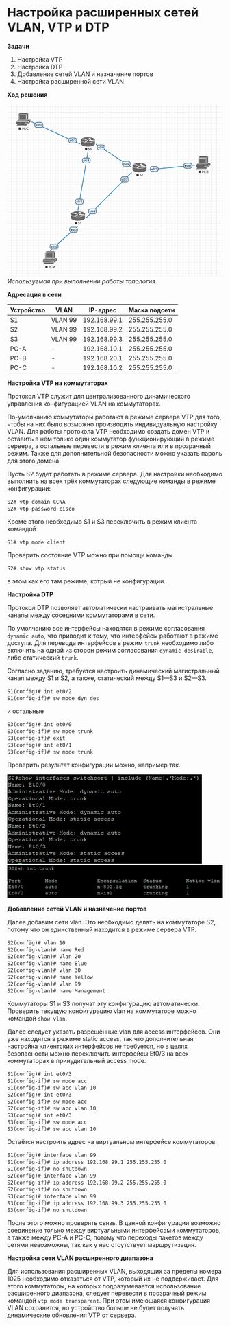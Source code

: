 # Настройка расширенных сетей VLAN, VTP и DTP
**Задачи**
1. Настройка VTP
2. Настройка DTP
3. Добавление сетей VLAN и назначение портов
4. Настройка расширенной сети VLAN

**Ход решения**

![Здесь должна быть картина со схемой сети](Lab1-VTP-Topology.png)
*Используемая при выполнении работы топология.*

**Адресация в сети**

Устройство | VLAN | IP-адрес | Маска подсети
-|-|-|-
S1 | VLAN 99 | 192.168.99.1 | 255.255.255.0
S2 | VLAN 99 | 192.168.99.2 | 255.255.255.0
S3 | VLAN 99 | 192.168.99.3 | 255.255.255.0
PC-A | - | 192.168.10.1 | 255.255.255.0
PC-B | - | 192.168.20.1 | 255.255.255.0
PC-C | - | 192.168.10.2 | 255.255.255.0

**Настройка VTP на коммутаторах**

Протокол VTP служит для централизованного динамического управления конфигурацией VLAN на коммутаторах.

По-умолчанию коммутаторы работают в режиме сервера VTP для того, чтобы на них было возможно производить индивидуальную настройку VLAN. Для работы протокола VTP необходимо создать домен VTP и оставить в нём только один коммутатор функционирующий в режиме сервера, а остальные перевести в режим клиента или в прозрачный режим. Также для дополнительной безопасности можно указать пароль для этого домена.

Пусть S2 будет работать в режиме сервера. Для настройки необходимо выполнить на всех трёх коммутаторах следующие команды в режиме конфигурации:

```
S2# vtp domain CCNA
S2# vtp password cisco
```

Кроме этого необходимо S1 и S3 переключить в режим клиента командой
```
S1# vtp mode client
```

Проверить состояние VTP можно при помощи команды
```
S2# show vtp status
```
в этом как его там режиме, котрый не конфигурации.

**Настройка DTP**

Протокол DTP позволяет автоматически настраивать магистральные каналы между соседними коммутаторами в сети.

По умолчанию все интерфейсы находятся в режиме согласования `dynamic auto`, что приводит к тому, что интерфейсы работают в режиме доступа. Для перевода интерфейсов в режим `trunk` необходимо либо включить на одной из сторон режим согласования `dynamic desirable`, либо статический `trunk`.

Согласно заданию, требуется настроить динамический магистральный канал между S1 и S2, а также, статический между S1—S3 и S2—S3.

```
S1(config)# int et0/2
S1(config-if)# sw mode dyn des
```

и остальные

```
S3(config)# int et0/0
S3(config-if)# sw mode trunk
S3(config-if)# exit
S3(config)# int et0/1
S3(config-if)# sw mode trunk
```

Проверить результат конфигурации можно, например так.

![Здесь должен быть снимок консоли](Lab1-VTP-Trunks1.png)
![Здесь должен быть снимок консоли](Lab1-VTP-Trunks2.png)

**Добавление сетей VLAN и назначение портов**

Далее добавим сети vlan. Это необходимо делать на коммутаторе S2, потому что он единственный находится в режиме сервера VTP.

```
S2(config)# vlan 10
S2(config-vlan)# name Red
S2(config-vlan)# vlan 20
S2(config-vlan)# name Blue
S2(config-vlan)# vlan 30
S2(config-vlan)# name Yellow
S2(config-vlan)# vlan 99
S2(config-vlan)# name Management
```

Коммутаторы S1 и S3 получат эту конфигурацию автоматически. Проверить текущую конфигурацию vlan на коммутаторе можно командой `show vlan`.

Далее следует указать разрешённые vlan для access интерфейсов. Они уже находятся в режиме static access, так что дополнительная настройка клиентских интерфейсов не требуется, но в целях безопасности можно переключить интерфейсы Et0/3 на всех коммутаторах в принудительный access mode.

```
S1(config)# int et0/3
S1(config-if)# sw mode acc
S1(config-if)# sw acc vlan 10
S2(config)# int et0/3
S2(config-if)# sw mode acc
S2(config-if)# sw acc vlan 10
S3(config)# int et0/3
S3(config-if)# sw mode acc
S3(config-if)# sw acc vlan 10
```

Остаётся настроить адрес на виртуальном интерфейсе коммутаторов.

```
S1(config)# interface vlan 99
S1(config-if)# ip address 192.168.99.1 255.255.255.0
S1(config-if)# no shutdown
S2(config)# interface vlan 99
S2(config-if)# ip address 192.168.99.2 255.255.255.0
S2(config-if)# no shutdown
S3(config)# interface vlan 99
S3(config-if)# ip address 192.168.99.3 255.255.255.0
S3(config-if)# no shutdown
```

После этого можно проверять связь.
В данной конфигурации возможно соединение только между виртуальными интерфейсами коммутаторов, а также между PC-A и PC-C, потому что переходы пакетов между сетями невозможны, так как у нас отсутствует маршрутизация.

**Настройка сети VLAN расширенного диапазона**

Для использования расширенных VLAN, выходящих за пределы номера 1025 необходимо отказаться от VTP, который их не поддерживает. Для этого коммутаторы, на которых подразумевается использование расширенного диапазона, следует перевести в прозрачный режим командой `vtp mode transparent`. При этом имеющаяся конфигурация VLAN сохранится, но устройство больше не будет получать динамические обновления VTP от сервера.